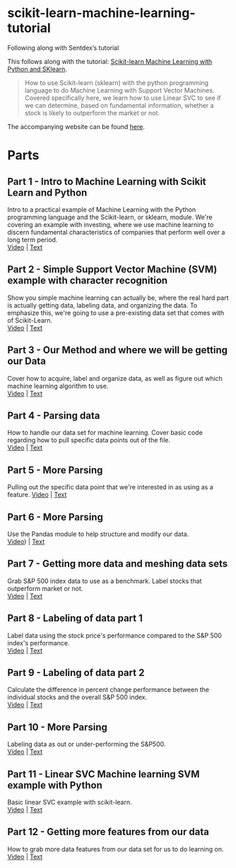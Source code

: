 # scikit-learn-machine-learning-tutorial
Following along with Sentdex’s tutorial

This follows along with the tutorial: [Scikit-learn Machine Learning with Python and SKlearn](https://www.youtube.com/playlist?list=PLQVvvaa0QuDd0flgGphKCej-9jp-QdzZ3).

> How to use Scikit-learn (sklearn) with the python programming language to do Machine Learning with Support Vector Machines. Covered specifically here, we learn how to use Linear SVC to see if we can determine, based on fundamental information, whether a stock is likely to outperform the market or not.

The accompanying website can be found [here](https://pythonprogramming.net/machine-learning-python-sklearn-intro/).

# Parts

## Part 1 - Intro to Machine Learning with Scikit Learn and Python
Intro to a practical example of Machine Learning with the Python programming language and the Scikit-learn, or sklearn, module. We're covering an example with investing, where we use machine learning to discern fundamental characteristics of companies that perform well over a long term period.  
[Video](https://youtu.be/URTZ2jKCgBc?list=PLQVvvaa0QuDd0flgGphKCej-9jp-QdzZ3) | [Text](https://pythonprogramming.net/machine-learning-python-sklearn-intro/)

## Part 2 - Simple Support Vector Machine (SVM) example with character recognition
Show you simple machine learning can actually be, where the real hard part is actually getting data, labeling data, and organizing the data. To emphasize this, we're going to use a pre-existing data set that comes with of Scikit-Learn.  
[Video](https://youtu.be/KTeVOb8gaD4?list=PLQVvvaa0QuDd0flgGphKCej-9jp-QdzZ3) | [Text](https://pythonprogramming.net/support-vector-machine-svm-example-tutorial-scikit-learn-python/)

## Part 3 - Our Method and where we will be getting our Data
Cover how to acquire, label and organize data, as well as figure out which machine learning algorithm to use.  
[Video](https://youtu.be/AleGZ9dkfPs?list=PLQVvvaa0QuDd0flgGphKCej-9jp-QdzZ3) |
[Text](https://pythonprogramming.net/data-acquisition-machine-learning/)

## Part 4 - Parsing data
How to handle our data set for machine learning. Cover basic code regarding how to pull specific data points out of the file.  
[Video](https://youtu.be/rAdAVcS4aL0?list=PLQVvvaa0QuDd0flgGphKCej-9jp-QdzZ3) |
[Text](https://pythonprogramming.net/getting-data-machine-learning/?completed=/data-acquisition-machine-learning/)

## Part 5 - More Parsing
Pulling out the specific data point that we're interested in as using as a feature.
[Video](https://youtu.be/2vQfMAEu670?list=PLQVvvaa0QuDd0flgGphKCej-9jp-QdzZ3) |
[Text](https://pythonprogramming.net/parsing-data-website-machine-learning/)

## Part 6 - More Parsing
Use the Pandas module to help structure and modify our data.  
[Video](https://youtu.be/cdaMWZIy5vA?list=PLQVvvaa0QuDd0flgGphKCej-9jp-QdzZ3)) |
[Text](https://pythonprogramming.net/using-pandas-structure-process-data/)

## Part 7 - Getting more data and meshing data sets
Grab S&P 500 index data to use as a benchmark. Label stocks that outperform market or not.  
[Video](https://youtu.be/PMAwBh0nrds?list=PLQVvvaa0QuDd0flgGphKCej-9jp-QdzZ3) |
[Text](https://pythonprogramming.net/getting-data-sp-500-index-value-comparison/)

## Part 8 - Labeling of data part 1
Label data using the stock price's performance compared to the S&P 500 index's performance.  
[Video](https://youtu.be/QJKJBVUywDM?list=PLQVvvaa0QuDd0flgGphKCej-9jp-QdzZ3) |
[Text](https://pythonprogramming.net/labeling-data-machine-learning/)

## Part 9 - Labeling of data part 2
Calculate the difference in percent change performance between the individual stocks and the overall S&P 500 index.  
[Video](https://youtu.be/THOyYh-Bfno?list=PLQVvvaa0QuDd0flgGphKCej-9jp-QdzZ3) |
[Text](https://pythonprogramming.net/labeling-data-machine-learning-part-2/)

## Part 10 - More Parsing
Labeling data as out or under-performing the S&P500.  
[Video](https://youtu.be/Tk2JfUr6IT4?list=PLQVvvaa0QuDd0flgGphKCej-9jp-QdzZ3) |
[Text](https://pythonprogramming.net/label-data-machine-learning/)

## Part 11 - Linear SVC Machine learning SVM example with Python
Basic linear SVC example with scikit-learn.  
[Video](https://youtu.be/81ZGOib7DTk?list=PLQVvvaa0QuDd0flgGphKCej-9jp-QdzZ3) |
[Text](https://pythonprogramming.net/linear-svc-example-scikit-learn-svm-python/)

## Part 12 - Getting more features from our data
How to grab more data features from our data set for us to do learning on.
[Video](https://youtu.be/4WM6hB7l4Lc?list=PLQVvvaa0QuDd0flgGphKCej-9jp-QdzZ3) |
[Text](https://pythonprogramming.net/collecting-features-machine-learning/)
